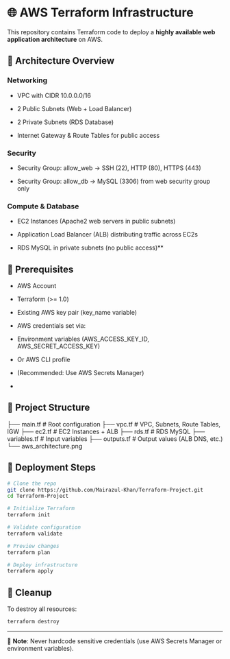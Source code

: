 # 🌐 AWS Terraform Infrastructure

This repository contains Terraform code to deploy a **highly available web application architecture** on AWS.

## 🚀 Architecture Overview

### Networking

- VPC with CIDR 10.0.0.0/16

- 2 Public Subnets (Web + Load Balancer)

- 2 Private Subnets (RDS Database)

- Internet Gateway & Route Tables for public access

 ### Security

- Security Group: allow_web → SSH (22), HTTP (80), HTTPS (443)

- Security Group: allow_db → MySQL (3306) from web security group only

### Compute & Database

- EC2 Instances (Apache2 web servers in public subnets)

- Application Load Balancer (ALB) distributing traffic across EC2s

- RDS MySQL in private subnets (no public access)**

##  🔑 Prerequisites

- AWS Account

- Terraform (>= 1.0)

- Existing AWS key pair (key_name variable)

- AWS credentials set via:

- Environment variables (AWS_ACCESS_KEY_ID, AWS_SECRET_ACCESS_KEY)

- Or AWS CLI profile

- (Recommended: Use AWS Secrets Manager)

- 
## 📂 Project Structure


├── main.tf          # Root configuration
├── vpc.tf           # VPC, Subnets, Route Tables, IGW
├── ec2.tf           # EC2 Instances + ALB
├── rds.tf           # RDS MySQL
├── variables.tf     # Input variables
├── outputs.tf       # Output values (ALB DNS, etc.)
└── aws_architecture.png



## 🚀 Deployment Steps

```bash
# Clone the repo
git clone https://github.com/Mairazul-Khan/Terraform-Project.git
cd Terraform-Project

# Initialize Terraform
terraform init

# Validate configuration
terraform validate

# Preview changes
terraform plan

# Deploy infrastructure
terraform apply

```

## 🛑 Cleanup

To destroy all resources:

```sh
terraform destroy
```

---
📌 **Note**: Never hardcode sensitive credentials (use AWS Secrets Manager or environment variables).
